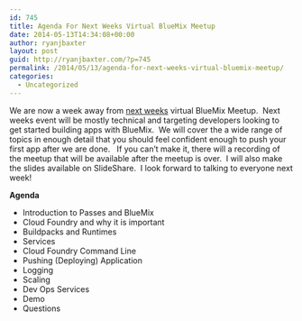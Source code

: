 ```yaml
---
id: 745
title: Agenda For Next Weeks Virtual BlueMix Meetup
date: 2014-05-13T14:34:08+00:00
author: ryanjbaxter
layout: post
guid: http://ryanjbaxter.com/?p=745
permalink: /2014/05/13/agenda-for-next-weeks-virtual-bluemix-meetup/
categories:
  - Uncategorized
---
```

We are now a week away from [next weeks](http://ryanjbaxter.com/2014/04/22/bluemix-virtual-meetup-may-21st/ "BlueMix Virtual Meetup – May 21st") virtual BlueMix Meetup.  Next weeks event will be mostly technical and targeting developers looking to get started building apps with BlueMix.  We will cover the a wide range of topics in enough detail that you should feel confident enough to push your first app after we are done.   If you can&#8217;t make it, there will a recording of the meetup that will be available after the meetup is over.  I will also make the slides available on SlideShare.  I look forward to talking to everyone next week!

**Agenda**

  * Introduction to Passes and BlueMix
  * Cloud Foundry and why it is important
  * Buildpacks and Runtimes
  * Services
  * Cloud Foundry Command Line
  * Pushing (Deploying) Application
  * Logging
  * Scaling
  * Dev Ops Services
  * Demo
  * Questions